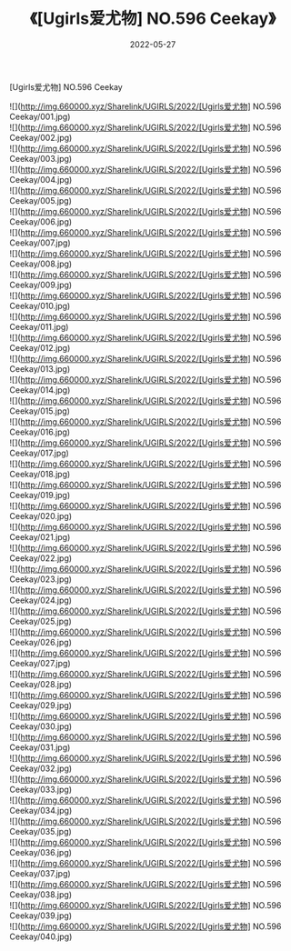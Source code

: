 ﻿---
layout: post
title:  《[Ugirls爱尤物] NO.596 Ceekay》
date:   2022-05-27
img: http://img.660000.xyz/Sharelink/UGIRLS/2022/[Ugirls爱尤物] NO.596 Ceekay/000.jpg
categories: [美女, 清纯, 唯美]
---

[Ugirls爱尤物] NO.596 Ceekay

 ![](http://img.660000.xyz/Sharelink/UGIRLS/2022/[Ugirls爱尤物] NO.596 Ceekay/001.jpg) <br>![](http://img.660000.xyz/Sharelink/UGIRLS/2022/[Ugirls爱尤物] NO.596 Ceekay/002.jpg) <br>![](http://img.660000.xyz/Sharelink/UGIRLS/2022/[Ugirls爱尤物] NO.596 Ceekay/003.jpg) <br>![](http://img.660000.xyz/Sharelink/UGIRLS/2022/[Ugirls爱尤物] NO.596 Ceekay/004.jpg) <br>![](http://img.660000.xyz/Sharelink/UGIRLS/2022/[Ugirls爱尤物] NO.596 Ceekay/005.jpg) <br>![](http://img.660000.xyz/Sharelink/UGIRLS/2022/[Ugirls爱尤物] NO.596 Ceekay/006.jpg) <br>![](http://img.660000.xyz/Sharelink/UGIRLS/2022/[Ugirls爱尤物] NO.596 Ceekay/007.jpg) <br>![](http://img.660000.xyz/Sharelink/UGIRLS/2022/[Ugirls爱尤物] NO.596 Ceekay/008.jpg) <br>![](http://img.660000.xyz/Sharelink/UGIRLS/2022/[Ugirls爱尤物] NO.596 Ceekay/009.jpg) <br>![](http://img.660000.xyz/Sharelink/UGIRLS/2022/[Ugirls爱尤物] NO.596 Ceekay/010.jpg) <br>![](http://img.660000.xyz/Sharelink/UGIRLS/2022/[Ugirls爱尤物] NO.596 Ceekay/011.jpg) <br>![](http://img.660000.xyz/Sharelink/UGIRLS/2022/[Ugirls爱尤物] NO.596 Ceekay/012.jpg) <br>![](http://img.660000.xyz/Sharelink/UGIRLS/2022/[Ugirls爱尤物] NO.596 Ceekay/013.jpg) <br>![](http://img.660000.xyz/Sharelink/UGIRLS/2022/[Ugirls爱尤物] NO.596 Ceekay/014.jpg) <br>![](http://img.660000.xyz/Sharelink/UGIRLS/2022/[Ugirls爱尤物] NO.596 Ceekay/015.jpg) <br>![](http://img.660000.xyz/Sharelink/UGIRLS/2022/[Ugirls爱尤物] NO.596 Ceekay/016.jpg) <br>![](http://img.660000.xyz/Sharelink/UGIRLS/2022/[Ugirls爱尤物] NO.596 Ceekay/017.jpg) <br>![](http://img.660000.xyz/Sharelink/UGIRLS/2022/[Ugirls爱尤物] NO.596 Ceekay/018.jpg) <br>![](http://img.660000.xyz/Sharelink/UGIRLS/2022/[Ugirls爱尤物] NO.596 Ceekay/019.jpg) <br>![](http://img.660000.xyz/Sharelink/UGIRLS/2022/[Ugirls爱尤物] NO.596 Ceekay/020.jpg) <br>![](http://img.660000.xyz/Sharelink/UGIRLS/2022/[Ugirls爱尤物] NO.596 Ceekay/021.jpg) <br>![](http://img.660000.xyz/Sharelink/UGIRLS/2022/[Ugirls爱尤物] NO.596 Ceekay/022.jpg) <br>![](http://img.660000.xyz/Sharelink/UGIRLS/2022/[Ugirls爱尤物] NO.596 Ceekay/023.jpg) <br>![](http://img.660000.xyz/Sharelink/UGIRLS/2022/[Ugirls爱尤物] NO.596 Ceekay/024.jpg) <br>![](http://img.660000.xyz/Sharelink/UGIRLS/2022/[Ugirls爱尤物] NO.596 Ceekay/025.jpg) <br>![](http://img.660000.xyz/Sharelink/UGIRLS/2022/[Ugirls爱尤物] NO.596 Ceekay/026.jpg) <br>![](http://img.660000.xyz/Sharelink/UGIRLS/2022/[Ugirls爱尤物] NO.596 Ceekay/027.jpg) <br>![](http://img.660000.xyz/Sharelink/UGIRLS/2022/[Ugirls爱尤物] NO.596 Ceekay/028.jpg) <br>![](http://img.660000.xyz/Sharelink/UGIRLS/2022/[Ugirls爱尤物] NO.596 Ceekay/029.jpg) <br>![](http://img.660000.xyz/Sharelink/UGIRLS/2022/[Ugirls爱尤物] NO.596 Ceekay/030.jpg) <br>![](http://img.660000.xyz/Sharelink/UGIRLS/2022/[Ugirls爱尤物] NO.596 Ceekay/031.jpg) <br>![](http://img.660000.xyz/Sharelink/UGIRLS/2022/[Ugirls爱尤物] NO.596 Ceekay/032.jpg) <br>![](http://img.660000.xyz/Sharelink/UGIRLS/2022/[Ugirls爱尤物] NO.596 Ceekay/033.jpg) <br>![](http://img.660000.xyz/Sharelink/UGIRLS/2022/[Ugirls爱尤物] NO.596 Ceekay/034.jpg) <br>![](http://img.660000.xyz/Sharelink/UGIRLS/2022/[Ugirls爱尤物] NO.596 Ceekay/035.jpg) <br>![](http://img.660000.xyz/Sharelink/UGIRLS/2022/[Ugirls爱尤物] NO.596 Ceekay/036.jpg) <br>![](http://img.660000.xyz/Sharelink/UGIRLS/2022/[Ugirls爱尤物] NO.596 Ceekay/037.jpg) <br>![](http://img.660000.xyz/Sharelink/UGIRLS/2022/[Ugirls爱尤物] NO.596 Ceekay/038.jpg) <br>![](http://img.660000.xyz/Sharelink/UGIRLS/2022/[Ugirls爱尤物] NO.596 Ceekay/039.jpg) <br>![](http://img.660000.xyz/Sharelink/UGIRLS/2022/[Ugirls爱尤物] NO.596 Ceekay/040.jpg) <br>